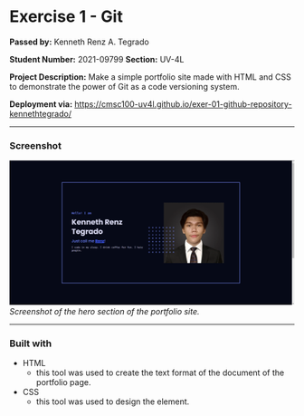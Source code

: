 # Exercise 1 - Git

**Passed by:** Kenneth Renz A. Tegrado

**Student Number:** 2021-09799
**Section:** UV-4L

**Project Description:** Make a simple portfolio site made with HTML and CSS to demonstrate the power of Git as a code versioning system.

**Deployment via:** https://cmsc100-uv4l.github.io/exer-01-github-repository-kennethtegrado/

---

### Screenshot

![Screenshot](images/screenshot_1.PNG)
<em>Screenshot of the hero section of the portfolio site.</em>

---

### Built with

-   HTML
    -   this tool was used to create the text format of the document of the portfolio page.
-   CSS
    -   this tool was used to design the element.
